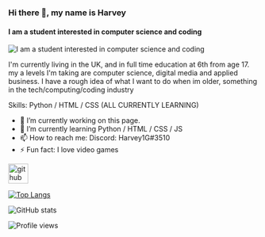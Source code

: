### Hi there 👋, my name is Harvey
#### I am a student interested in computer science and coding
![I am a student interested in computer science and coding](https://techcrunch.com/wp-content/uploads/2015/04/codecode.jpg)

I'm currently living in the UK, and in full time education at 6th from age 17. my a levels I'm taking are computer science, digital media and applied business. I have a rough idea of what I want to do when im older, something in the tech/computing/coding industry

Skills: Python / HTML / CSS (ALL CURRENTLY LEARNING)

- 🔭 I’m currently working on this page. 
- 🌱 I’m currently learning Python / HTML / CSS / JS
- 📫 How to reach me: Discord: Harvey1G#3510 
- ⚡ Fun fact: I love video games


[<img src='https://cdn.jsdelivr.net/npm/simple-icons@3.0.1/icons/github.svg' alt='github' height='40'>](https://github.com/harvey1g)  

[![Top Langs](https://github-readme-stats.vercel.app/api/top-langs/?username=harvey1g)](https://github.com/anuraghazra/github-readme-stats)

![GitHub stats](https://github-readme-stats.vercel.app/api?username=harvey1g&show_icons=true)  

![Profile views](https://gpvc.arturio.dev/harvey1g)  
